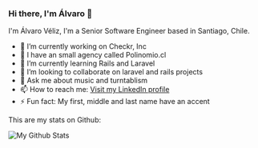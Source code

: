 ### Hi there, I'm Álvaro 👋

I'm Álvaro Véliz, I'm a Senior Software Engineer based in Santiago, Chile.

- 🔭 I’m currently working on Checkr, Inc
- 💼 I have an small agency called Polinomio.cl
- 🌱 I’m currently learning Rails and Laravel
- 👯 I’m looking to collaborate on laravel and rails projects
- 💬 Ask me about music and turntablism
- 📫 How to reach me: [Visit my LinkedIn profile](https://www.linkedin.com/in/alvaroveliz/)
- ⚡ Fun fact: My first, middle and last name have an accent

This are my stats on Github:

![My Github Stats](https://github-readme-stats.vercel.app/api?username=alvaroveliz&show_icons=true&theme=transparent)
